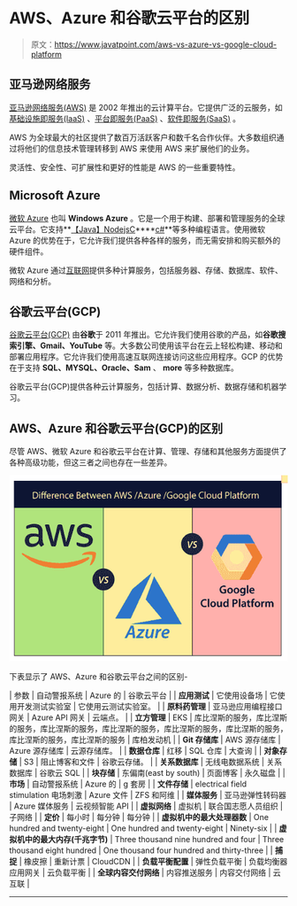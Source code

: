 # AWS、Azure 和谷歌云平台的区别

> 原文：<https://www.javatpoint.com/aws-vs-azure-vs-google-cloud-platform>

## 亚马逊网络服务

[亚马逊网络服务(AWS)](https://www.javatpoint.com/aws-tutorial) 是 2002 年推出的云计算平台。它提供广泛的云服务，如[基础设施即服务(IaaS)](https://www.javatpoint.com/infrastructure-as-a-service) 、[平台即服务(PaaS)](https://www.javatpoint.com/platform-as-a-service) 、[软件即服务(SaaS)](https://www.javatpoint.com/software-as-a-service) 。

AWS 为全球最大的社区提供了数百万活跃客户和数千名合作伙伴。大多数组织通过将他们的信息技术管理转移到 AWS 来使用 AWS 来扩展他们的业务。

灵活性、安全性、可扩展性和更好的性能是 AWS 的一些重要特性。

## Microsoft Azure

[微软 Azure](https://www.javatpoint.com/microsoft-azure) 也叫 **Windows Azure** 。它是一个用于构建、部署和管理服务的全球云平台。它支持**[【Java】](https://www.javatpoint.com/java-tutorial)[Nodejs](https://www.javatpoint.com/nodejs-tutorial)[C](https://www.javatpoint.com/c-programming-language-tutorial)****[c#](https://www.javatpoint.com/c-sharp-tutorial)**等多种编程语言。使用微软 Azure 的优势在于，它允许我们提供各种各样的服务，而无需安排和购买额外的硬件组件。

微软 Azure 通过[互联网](https://www.javatpoint.com/internet)提供多种计算服务，包括服务器、存储、数据库、软件、网络和分析。

## 谷歌云平台(GCP)

[谷歌云平台(GCP)](https://www.javatpoint.com/google-cloud-platform) 由**谷歌**于 2011 年推出。它允许我们使用谷歌的产品，如**谷歌搜索引擎、Gmail、YouTube** 等。大多数公司使用该平台在云上轻松构建、移动和部署应用程序。它允许我们使用高速互联网连接访问这些应用程序。GCP 的优势在于支持 **SQL、MYSQL、Oracle、Sam** 、 **more** 等多种数据库。

谷歌云平台(GCP)提供各种云计算服务，包括计算、数据分析、数据存储和机器学习。

## AWS、Azure 和谷歌云平台(GCP)的区别

尽管 AWS、微软 Azure 和谷歌云平台在计算、管理、存储和其他服务方面提供了各种高级功能，但这三者之间也存在一些差异。

![AWS vs Azure vs Google Cloud Platform](img/2bcf8500b5f8a95a0ba01b017c0a23a2.png)

下表显示了 AWS、Azure 和谷歌云平台之间的区别-

| 参数 | 自动警报系统 | Azure 的 | 谷歌云平台 |
| **应用测试** | 它使用设备场 | 它使用开发测试实验室 | 它使用云测试实验室。 |
| **原料药管理** | 亚马逊应用编程接口网关 | Azure API 网关 | 云端点。 |
| **立方管理** | EKS | 库比涅斯的服务，库比涅斯的服务，库比涅斯的服务，库比涅斯的服务，库比涅斯的服务，库比涅斯的服务，库比涅斯的服务，库比涅斯的服务 | 库柏发动机 |
| **Git 存储库** | AWS 源存储库 | Azure 源存储库 | 云源存储库。 |
| **数据仓库** | 红移 | SQL 仓库 | 大查询 |
| **对象存储** | S3 | 阻止博客和文件 | 谷歌云存储。 |
| **关系数据库** | 无线电数据系统 | 关系数据库 | 谷歌云 SQL |
| **块存储** | 东偏南(east by south) | 页面博客 | 永久磁盘 |
| **市场** | 自动警报系统 | Azure 的 | g 套房 |
| **文件存储** | electrical field stimulation 电场刺激 | Azure 文件 | ZFS 和阿维 |
| **媒体服务** | 亚马逊弹性转码器 | Azure 媒体服务 | 云视频智能 API |
| **虚拟网络** | 虚拟机 | 联合国志愿人员组织 | 子网络 |
| **定价** | 每小时 | 每分钟 | 每分钟 |
| **虚拟机中的最大处理器数** | One hundred and twenty-eight | One hundred and twenty-eight | Ninety-six |
| **虚拟机中的最大内存(千兆字节)** | Three thousand nine hundred and four | Three thousand eight hundred | One thousand four hundred and thirty-three |
| **捕捉** | 橡皮擦 | 重新计票 | CloudCDN |
| **负载平衡配置** | 弹性负载平衡 | 负载均衡器应用网关 | 云负载平衡 |
| **全球内容交付网络** | 内容推送服务 | 内容交付网络 | 云互联 |

* * *
